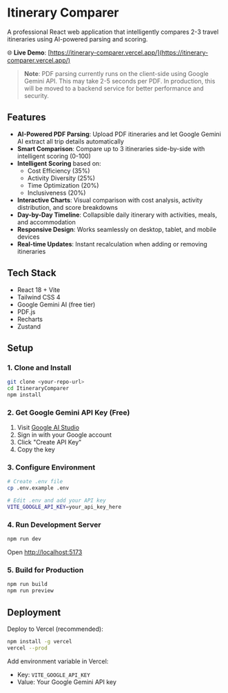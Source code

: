 # Itinerary Comparer

A professional React web application that intelligently compares 2-3 travel itineraries using AI-powered parsing and scoring.

🌐 **Live Demo**: [https://itinerary-comparer.vercel.app/](https://itinerary-comparer.vercel.app/)

> **Note**: PDF parsing currently runs on the client-side using Google Gemini API. This may take 2-5 seconds per PDF. In production, this will be moved to a backend service for better performance and security.

## Features

- **AI-Powered PDF Parsing**: Upload PDF itineraries and let Google Gemini AI extract all trip details automatically
- **Smart Comparison**: Compare up to 3 itineraries side-by-side with intelligent scoring (0-100)
- **Intelligent Scoring** based on:
  - Cost Efficiency (35%)
  - Activity Diversity (25%)
  - Time Optimization (20%)
  - Inclusiveness (20%)
- **Interactive Charts**: Visual comparison with cost analysis, activity distribution, and score breakdowns
- **Day-by-Day Timeline**: Collapsible daily itinerary with activities, meals, and accommodation
- **Responsive Design**: Works seamlessly on desktop, tablet, and mobile devices
- **Real-time Updates**: Instant recalculation when adding or removing itineraries

## Tech Stack

- React 18 + Vite
- Tailwind CSS 4
- Google Gemini AI (free tier)
- PDF.js
- Recharts
- Zustand

## Setup

### 1. Clone and Install

```bash
git clone <your-repo-url>
cd ItineraryComparer
npm install
```

### 2. Get Google Gemini API Key (Free)

1. Visit [Google AI Studio](https://makersuite.google.com/app/apikey)
2. Sign in with your Google account
3. Click "Create API Key"
4. Copy the key

### 3. Configure Environment

```bash
# Create .env file
cp .env.example .env

# Edit .env and add your API key
VITE_GOOGLE_API_KEY=your_api_key_here
```

### 4. Run Development Server

```bash
npm run dev
```

Open [http://localhost:5173](http://localhost:5173)

### 5. Build for Production

```bash
npm run build
npm run preview
```

## Deployment

Deploy to Vercel (recommended):

```bash
npm install -g vercel
vercel --prod
```

Add environment variable in Vercel:
- Key: `VITE_GOOGLE_API_KEY`
- Value: Your Google Gemini API key

